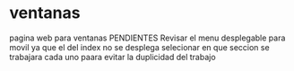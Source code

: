 # ventanas
pagina web para ventanas
PENDIENTES
Revisar el  menu desplegable para movil ya que el del index no se desplega 
selecionar en que seccion se trabajara cada uno paara evitar la duplicidad del trabajo
